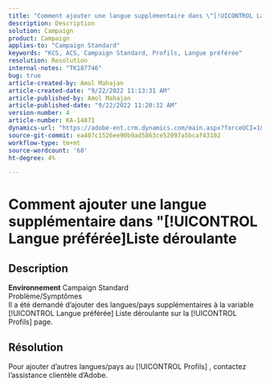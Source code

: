 ```yaml
---
title: "Comment ajouter une langue supplémentaire dans \"[!UICONTROL Langue préférée]\" Liste déroulante"
description: Description
solution: Campaign
product: Campaign
applies-to: "Campaign Standard"
keywords: "KCS, ACS, Campaign Standard, Profils, Langue préférée"
resolution: Resolution
internal-notes: "TK187746"
bug: true
article-created-by: Amol Mahajan
article-created-date: "9/22/2022 11:13:31 AM"
article-published-by: Amol Mahajan
article-published-date: "9/22/2022 11:20:32 AM"
version-number: 4
article-number: KA-14871
dynamics-url: "https://adobe-ent.crm.dynamics.com/main.aspx?forceUCI=1&pagetype=entityrecord&etn=knowledgearticle&id=499d7f92-673a-ed11-9db0-002248086d3d"
source-git-commit: ea407c1526ee90b9ad5863ce52097a5bcaf43102
workflow-type: tm+mt
source-wordcount: '68'
ht-degree: 4%

---
```


# Comment ajouter une langue supplémentaire dans &quot;[!UICONTROL Langue préférée]Liste déroulante

## Description

<b>Environnement</b>
Campaign Standard
<br>Problème/Symptômes<br>
Il a été demandé d’ajouter des langues/pays supplémentaires à la variable [!UICONTROL Langue préférée] Liste déroulante sur la [!UICONTROL Profils] page.


## Résolution


Pour ajouter d’autres langues/pays au [!UICONTROL Profils] , contactez l’assistance clientèle d’Adobe.
